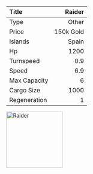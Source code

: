 |Title        | Raider   
|:-|-:
|Type         | Other          
|Price        | 150k Gold    
|Islands      | Spain
|Hp           | 1200
|Turnspeed    | 0.9
|Speed        | 6.9
|Max Capacity | 6
|Cargo Size   | 1000
|Regeneration | 1

<img src="assets/img/raider.png" alt="Raider" width="150px" length="150px">
